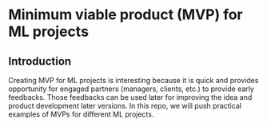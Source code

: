 # Minimum viable product (MVP) for ML projects
## Introduction 
Creating MVP for ML projects is interesting because it is quick and provides opportunity for engaged partners (managers, clients, etc.) to provide early feedbacks. Those feedbacks can be used later for improving the idea and product development later versions.
In this repo, we will push practical examples of MVPs for different ML projects.
